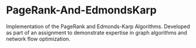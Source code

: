 # PageRank-And-EdmondsKarp
Implementation of the PageRank and Edmonds-Karp Algorithms. Developed as part of an assignment to demonstrate expertise in graph algorithms and network flow optimization.
